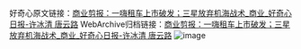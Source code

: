 好奇心原文链接：[商业剪报：一嗨租车上市破发；三星放弃机海战术_商业_好奇心日报-许冰清 唐云路](https://www.qdaily.com/articles/3680.html)
WebArchive归档链接：[商业剪报：一嗨租车上市破发；三星放弃机海战术_商业_好奇心日报-许冰清 唐云路](http://web.archive.org/web/20190623152723/https://www.qdaily.com/articles/3680.html)
![image](http://ww3.sinaimg.cn/large/007d5XDpgy1g3vcyumq6wj30u04nwnpd)